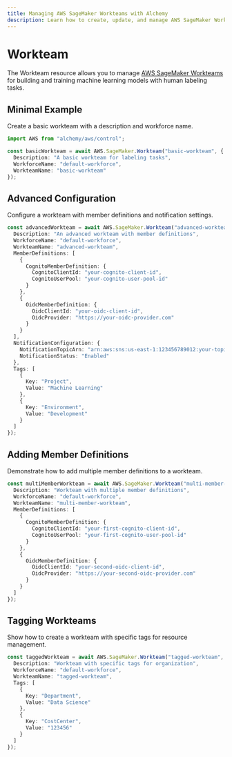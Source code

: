 ```yaml
---
title: Managing AWS SageMaker Workteams with Alchemy
description: Learn how to create, update, and manage AWS SageMaker Workteams using Alchemy Cloud Control.
---
```


# Workteam

The Workteam resource allows you to manage [AWS SageMaker Workteams](https://docs.aws.amazon.com/sagemaker/latest/userguide/) for building and training machine learning models with human labeling tasks.

## Minimal Example

Create a basic workteam with a description and workforce name.

```ts
import AWS from "alchemy/aws/control";

const basicWorkteam = await AWS.SageMaker.Workteam("basic-workteam", {
  Description: "A basic workteam for labeling tasks",
  WorkforceName: "default-workforce",
  WorkteamName: "basic-workteam"
});
```

## Advanced Configuration

Configure a workteam with member definitions and notification settings.

```ts
const advancedWorkteam = await AWS.SageMaker.Workteam("advanced-workteam", {
  Description: "An advanced workteam with member definitions",
  WorkforceName: "default-workforce",
  WorkteamName: "advanced-workteam",
  MemberDefinitions: [
    {
      CognitoMemberDefinition: {
        CognitoClientId: "your-cognito-client-id",
        CognitoUserPool: "your-cognito-user-pool-id"
      }
    },
    {
      OidcMemberDefinition: {
        OidcClientId: "your-oidc-client-id",
        OidcProvider: "https://your-oidc-provider.com"
      }
    }
  ],
  NotificationConfiguration: {
    NotificationTopicArn: "arn:aws:sns:us-east-1:123456789012:your-topic",
    NotificationStatus: "Enabled"
  },
  Tags: [
    {
      Key: "Project",
      Value: "Machine Learning"
    },
    {
      Key: "Environment",
      Value: "Development"
    }
  ]
});
```

## Adding Member Definitions

Demonstrate how to add multiple member definitions to a workteam.

```ts
const multiMemberWorkteam = await AWS.SageMaker.Workteam("multi-member-workteam", {
  Description: "Workteam with multiple member definitions",
  WorkforceName: "default-workforce",
  WorkteamName: "multi-member-workteam",
  MemberDefinitions: [
    {
      CognitoMemberDefinition: {
        CognitoClientId: "your-first-cognito-client-id",
        CognitoUserPool: "your-first-cognito-user-pool-id"
      }
    },
    {
      OidcMemberDefinition: {
        OidcClientId: "your-second-oidc-client-id",
        OidcProvider: "https://your-second-oidc-provider.com"
      }
    }
  ]
});
```

## Tagging Workteams

Show how to create a workteam with specific tags for resource management.

```ts
const taggedWorkteam = await AWS.SageMaker.Workteam("tagged-workteam", {
  Description: "Workteam with specific tags for organization",
  WorkforceName: "default-workforce",
  WorkteamName: "tagged-workteam",
  Tags: [
    {
      Key: "Department",
      Value: "Data Science"
    },
    {
      Key: "CostCenter",
      Value: "123456"
    }
  ]
});
```